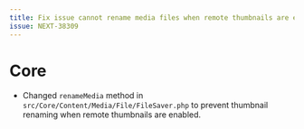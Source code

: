 ```yaml
---
title: Fix issue cannot rename media files when remote thumbnails are enabled
issue: NEXT-38309
---
```

# Core
* Changed `renameMedia` method in `src/Core/Content/Media/File/FileSaver.php` to prevent thumbnail renaming when remote thumbnails are enabled.
